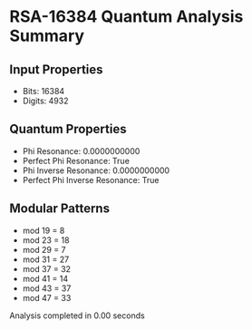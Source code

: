 # RSA-16384 Quantum Analysis Summary

## Input Properties
- Bits: 16384
- Digits: 4932

## Quantum Properties
- Phi Resonance: 0.0000000000
- Perfect Phi Resonance: True
- Phi Inverse Resonance: 0.0000000000
- Perfect Phi Inverse Resonance: True

## Modular Patterns
- mod 19 = 8
- mod 23 = 18
- mod 29 = 7
- mod 31 = 27
- mod 37 = 32
- mod 41 = 14
- mod 43 = 37
- mod 47 = 33

Analysis completed in 0.00 seconds
